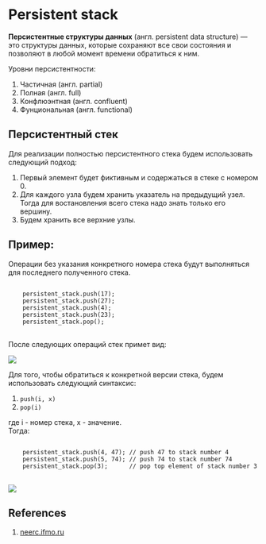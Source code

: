 # Persistent stack

<b>Персистентные структуры данных</b> (англ. persistent data structure) — это структуры данных, которые сохраняют все свои состояния и позволяют в любой момент времени обратиться к ним.

Уровни персистентности:
<ol>
  <li>Частичная (англ. partial)</li>
  <li>Полная (англ. full)</li>
  <li>Конфлюэнтная (англ. confluent)</li>
  <li>Фунциональная (англ. functional)</li>
</ol>

<h2>Персистентный стек</h2>
<p>Для реализации полностью персистентного стека будем использовать следующий подход:</p>
<ol>
  <li>Первый элемент будет фиктивным и содержаться в стеке с номером 0.</li>
  <li>Для каждого узла будем хранить указатель на предыдущий узел. Тогда для востановления всего стека надо знать только его вершину. </li>
  <li>Будем хранить все верхние узлы.</li>
</ol>

<h2>Пример:</h2>
<p>
Операции без указания конкретного номера стека будут выполняться для последнего полученного стека.
<pre>
<code>
    persistent_stack.push(17);
    persistent_stack.push(27); 
    persistent_stack.push(4);
    persistent_stack.push(23);
    persistent_stack.pop();
</code>
</pre>
</p>
<p>После следующих операций стек примет вид:</p>
<img src="https://gist.githubusercontent.com/deniskovalchuk/ffcff1289e8b0209d47fb7336dfce5c0/raw/f85d9c4e445961494fe520ba63cd8cceae3b9421/ps1.jpg">

<p>Для того, чтобы обратиться к конкретной версии стека, будем использовать следующий синтаксис: 
<ol>
  <li><code>push(i, x)</code></li>
  <li><code>pop(i)</code></li>
</ol>
 <p>где i - номер стека, x - значение.<br>
 Тогда:
 <pre>
<code>
    persistent_stack.push(4, 47); // push 47 to stack number 4
    persistent_stack.push(5, 74); // push 74 to stack number 74
    persistent_stack.pop(3);      // pop top element of stack number 3
</code>
</pre>
<img src="https://gist.githubusercontent.com/deniskovalchuk/ffcff1289e8b0209d47fb7336dfce5c0/raw/f85d9c4e445961494fe520ba63cd8cceae3b9421/ps2.jpg">
</p>

<h2>References</h2>
<ol>
  <li><a href="https://neerc.ifmo.ru/wiki/index.php?title=%D0%9F%D0%B5%D1%80%D1%81%D0%B8%D1%81%D1%82%D0%B5%D0%BD%D1%82%D0%BD%D1%8B%D0%B5_%D1%81%D1%82%D1%80%D1%83%D0%BA%D1%82%D1%83%D1%80%D1%8B_%D0%B4%D0%B0%D0%BD%D0%BD%D1%8B%D1%85">neerc.ifmo.ru</a></li>
</ol>